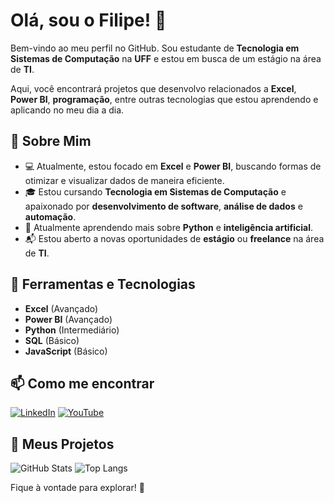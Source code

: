 # Olá, sou o Filipe! 👋

Bem-vindo ao meu perfil no GitHub. Sou estudante de **Tecnologia em Sistemas de Computação** na **UFF** e estou em busca de um estágio na área de **TI**.

Aqui, você encontrará projetos que desenvolvo relacionados a **Excel**, **Power BI**, **programação**, entre outras tecnologias que estou aprendendo e aplicando no meu dia a dia.

## 🚀 Sobre Mim

- 💻 Atualmente, estou focado em **Excel** e **Power BI**, buscando formas de otimizar e visualizar dados de maneira eficiente.
- 🎓 Estou cursando **Tecnologia em Sistemas de Computação** e apaixonado por **desenvolvimento de software**, **análise de dados** e **automação**.
- 🌱 Atualmente aprendendo mais sobre **Python** e **inteligência artificial**.
- 📬 Estou aberto a novas oportunidades de **estágio** ou **freelance** na área de **TI**.

## 🔧 Ferramentas e Tecnologias

- **Excel** (Avançado)
- **Power BI** (Avançado)
- **Python** (Intermediário)
- **SQL** (Básico)
- **JavaScript** (Básico)

## 📫 Como me encontrar
[![LinkedIn](https://img.shields.io/badge/LinkedIn-0077B5?style=for-the-badge&logo=linkedin&logoColor=white)](https://www.linkedin.com/in/filipetmarcal/)
[![YouTube](https://img.shields.io/badge/-YouTube-%23FF0000?style=for-the-badge&logo=youtube&logoColor=white)](https://www.youtube.com/@filipetmarcal)

## 🔗 Meus Projetos

![GitHub Stats](https://github-readme-stats.vercel.app/api?username=filipe04developing&theme=blue&bg_color=000&border_color=30A3DC&show_icons=true&icon_color=30A3DC&title_color=E94D5F&text_color=FFF)
![Top Langs](https://github-readme-stats-git-masterrstaa-rickstaa.vercel.app/api/top-langs/?username=filipe04developing&layout=compact&bg_color=000&border_color=30A3DC&title_color=E94D5F&text_color=FFF)



Fique à vontade para explorar! 🚀
